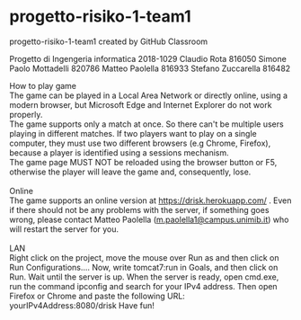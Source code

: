 # progetto-risiko-1-team1
progetto-risiko-1-team1 created by GitHub Classroom

Progetto di Ingengeria informatica 2018-1029
Claudio Rota 816050
Simone Paolo Mottadelli 820786
Matteo Paolella 816933
Stefano Zuccarella 816482

How to play game <br>
The game can be played in a Local Area Network or directly online, using a modern browser, but Microsoft Edge and Internet Explorer do not work properly.
<br>The game supports only a match at once. So there can't be multiple users playing in different matches.
If two players want to play on a single computer, they must use two different browsers (e.g Chrome, Firefox), because a player is identified using a sessions
mechanism.
<br>The game page MUST NOT be reloaded using the browser button or F5, otherwise the player will leave the game and, consequently, lose.
<br><br>
Online <br>
The game supports an online version at https://drisk.herokuapp.com/ . Even if there should not be any problems with the server, if something goes wrong, please contact Matteo Paolella (m.paolella1@campus.unimib.it) who will restart the server for you.
<br><br>
LAN <br>
Right click on the project, move the mouse over Run as and then click on Run Configurations....
Now, write tomcat7:run in Goals, and then click on Run.
Wait until the server is up.
When the server is ready, open cmd.exe, run the command ipconfig and search for your IPv4 address.
Then open Firefox or Chrome and paste the following URL: yourIPv4Address:8080/drisk
Have fun!
